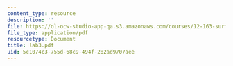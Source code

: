 ```yaml
---
content_type: resource
description: ''
file: https://ol-ocw-studio-app-qa.s3.amazonaws.com/courses/12-163-surface-processes-and-landscape-evolution-fall-2004/5c1074c3755d68c9494f282ad9707aee_lab3.pdf
file_type: application/pdf
resourcetype: Document
title: lab3.pdf
uid: 5c1074c3-755d-68c9-494f-282ad9707aee
---
```

